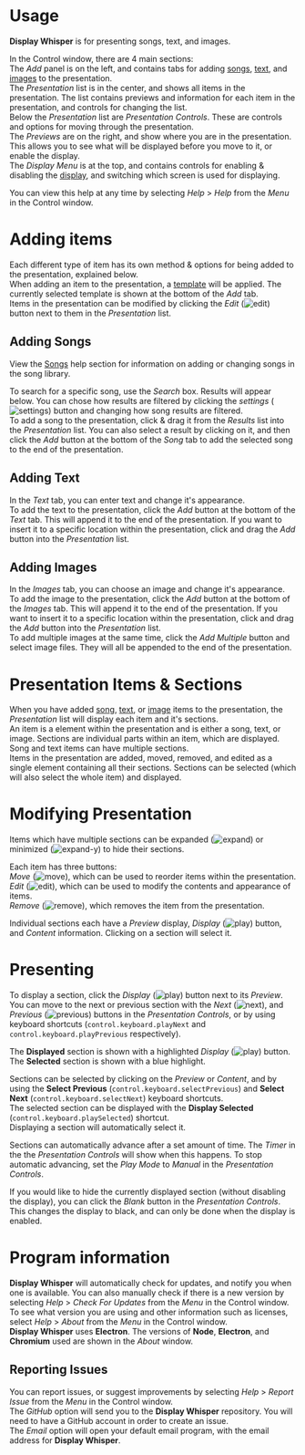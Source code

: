 # Usage
**Display Whisper** is for presenting songs, text, and images.  

In the Control window, there are 4 main sections:  
The _Add_ panel is on the left, and contains tabs for adding [songs](#adding-songs), [text](#adding-text), and [images](#adding-images) to the presentation.  
The _Presentation_ list is in the center, and shows all items in the presentation. The list contains previews and information for each item in the presentation, and controls for changing the list.  
Below the _Presentation_ list are _Presentation Controls_. These are controls and options for moving through the presentation.  
The _Previews_ are on the right, and show where you are in the presentation. This allows you to see what will be displayed before you move to it, or enable the display.  
The _Display Menu_ is at the top, and contains controls for enabling & disabling the [display](#presentation), and switching which screen is used for displaying.

You can view this help at any time by selecting _Help_ > _Help_ from the _Menu_ in the Control window.

# Adding items
Each different type of item has its own method & options for being added to the presentation, explained below.  
When adding an item to the presentation, a [template](#templates) will be applied. The currently selected template is shown at the bottom of the _Add_ tab.  
Items in the presentation can be modified by clicking the _Edit_ (![edit](#edit)) button next to them in the _Presentation_ list.

## Adding Songs
View the [Songs](#songs) help section for information on adding or changing songs in the song library.

To search for a specific song, use the _Search_ box. Results will appear below. You can chose how results are filtered by clicking the _settings_ (![settings](#settings)) button and changing how song results are filtered.  
To add a song to the presentation, click & drag it from the _Results_ list into the _Presentation_ list. You can also select a result by clicking on it, and then click the _Add_ button at the bottom of the _Song_ tab to add the selected song to the end of the presentation.

## Adding Text
In the _Text_ tab, you can enter text and change it's appearance.  
To add the text to the presentation, click the _Add_ button at the bottom of the _Text_ tab. This will append it to the end of the presentation. If you want to insert it to a specific location within the presentation, click and drag the _Add_ button into the _Presentation_ list.

## Adding Images
In the _Images_ tab, you can choose an image and change it's appearance.  
To add the image to the presentation, click the _Add_ button at the bottom of the _Images_ tab. This will append it to the end of the presentation. If you want to insert it to a specific location within the presentation, click and drag the _Add_ button into the _Presentation_ list.  
To add multiple images at the same time, click the _Add Multiple_ button and select image files. They will all be appended to the end of the presentation.


# Presentation Items & Sections
When you have added [song](#adding-songs), [text](#adding-text), or [image](#adding-images) items to the presentation, the _Presentation_ list will display each item and it's sections.  
An item is a element within the presentation and is either a song, text, or image.
Sections are individual parts within an item, which are displayed.
Song and text items can have multiple sections.  
Items in the presentation are added, moved, removed, and edited as a single element containing all their sections.
Sections can be selected (which will also select the whole item) and displayed.

# Modifying Presentation
Items which have multiple sections can be expanded (![expand](#expand-x)) or minimized (![expand-y](#expand-y)) to hide their sections.

Each item has three buttons:  
_Move_ (![move](#move-y)), which can be used to reorder items within the presentation.  
_Edit_ (![edit](#edit)), which can be used to modify the contents and appearance of items.  
_Remove_ (![remove](#remove)), which removes the item from the presentation.  

Individual sections each have a _Preview_ display, _Display_ (![play](#play)) button, and _Content_ information. Clicking on a section will select it.

# Presenting
To display a section, click the _Display_ (![play](#play)) button next to its _Preview_.  
You can move to the next or previous section with the _Next_ (![next](#play-next)), and _Previous_ (![previous](#play-previous)) buttons in the _Presentation Controls_, or by using keyboard shortcuts (`control.keyboard.playNext` and `control.keyboard.playPrevious` respectively).

The **Displayed** section is shown with a highlighted _Display_ (![play](#play)) button.  
The **Selected** section is shown with a blue highlight.

Sections can be selected by clicking on the _Preview_ or _Content_, and by using the **Select Previous** (`control.keyboard.selectPrevious`) and **Select Next** (`control.keyboard.selectNext`) keyboard shortcuts.  
The selected section can be displayed with the **Display Selected** (`control.keyboard.playSelected`) shortcut.  
Displaying a section will automatically select it.

Sections can automatically advance after a set amount of time. The _Timer_ in the the _Presentation Controls_ will show when this happens.
To stop automatic advancing, set the _Play Mode_ to _Manual_ in the _Presentation Controls_.

If you would like to hide the currently displayed section (without disabling the display), you can click the _Blank_ button in the _Presentation Controls_. This changes the display to black, and can only be done when the display is enabled.

# Program information
**Display Whisper** will automatically check for updates, and notify you when one is available. You can also manually check if there is a new version by selecting _Help_ > _Check For Updates_ from the _Menu_ in the Control window.  
To see what version you are using and other information such as licenses, select _Help_ > _About_ from the _Menu_ in the Control window.  
**Display Whisper** uses **Electron**.
The versions of **Node**, **Electron**, and **Chromium** used are shown in the _About_ window.

## Reporting Issues
You can report issues, or suggest improvements by selecting _Help_ > _Report Issue_ from the _Menu_ in the Control window.  
The _GitHub_ option will send you to the **Display Whisper** repository. You will need to have a GitHub account in order to create an issue.  
The _Email_ option will open your default email program, with the email address for **Display Whisper**.